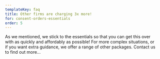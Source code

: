 ```yaml
---
templateKey: faq
title: Other firms are charging 3x more!
for: consent-orders-essentials
order: 5
---
```


As we mentioned, we stick to the essentials so that you can get this over with as quickly and affordably as possible! For more complex situations, or if you want extra guidance, we offer a range of other packages. Contact us to find out more...
